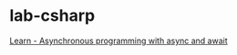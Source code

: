 # lab-csharp

[Learn - Asynchronous programming with async and await](https://learn.microsoft.com/fr-fr/dotnet/csharp/asynchronous-programming/)